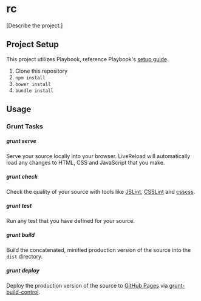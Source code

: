 # rc

[Describe the project.]

## Project Setup
This project utilizes Playbook, reference Playbook's [setup guide](https://github.com/centresource/generator-playbook#get-started).

1. Clone this repository
2. `npm install`
3. `bower install`
4. `bundle install`

## Usage

### Grunt Tasks
##### grunt serve
Serve your source locally into your browser. LiveReload will automatically load any changes to HTML, CSS and JavaScript that you make.

##### grunt check
Check the quality of your source with tools like [JSLint](http://www.jslint.com/), [CSSLint](http://csslint.net/) and [csscss](http://zmoazeni.github.io/csscss/).

##### grunt test
Run any test that you have defined for your source.

##### grunt build
Build the concatenated, minified production version of the source into the `dist` directory.

##### grunt deploy
Deploy the production version of the source to [GitHub Pages](http://pages.github.com/) via [grunt-build-control](https://github.com/robwierzbowski/grunt-build-control).
